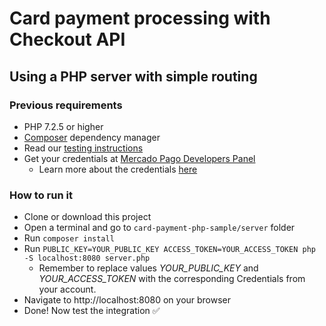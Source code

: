 # Card payment processing with Checkout API

## Using a PHP server with simple routing

### Previous requirements
- PHP 7.2.5 or higher
- [Composer](https://getcomposer.org/download) dependency manager
- Read our [testing instructions](https://www.mercadopago.com/developers/en/guides/payments/api/testing)
- Get your credentials at [Mercado Pago Developers Panel](https://www.mercadopago.com/developers/panel)
    - Learn more about the credentials [here](https://www.mercadopago.com.br/developers/en/guides/online-payments/checkout-api/previous-requirements#bookmark_have_your_credentials_handy)

### How to run it
- Clone or download this project
- Open a terminal and go to `card-payment-php-sample/server` folder
- Run `composer install`
- Run `PUBLIC_KEY=YOUR_PUBLIC_KEY ACCESS_TOKEN=YOUR_ACCESS_TOKEN php -S localhost:8080 server.php`
    - Remember to replace values _YOUR_PUBLIC_KEY_ and _YOUR_ACCESS_TOKEN_ with the corresponding Credentials from your account.
- Navigate to http://localhost:8080 on your browser
- Done! Now test the integration :white_check_mark:
